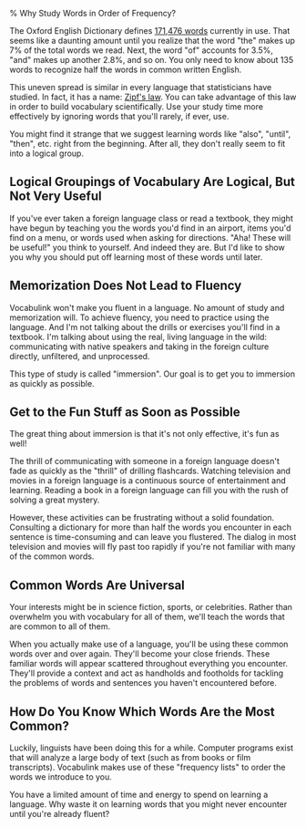% Why Study Words in Order of Frequency?

<!-- section: main -->

The Oxford English Dictionary defines [171,476 words](http://www.oxforddictionaries.com/page/93) currently in use. That seems like a daunting amount until you realize that the word "the" makes up 7% of the total words we read. Next, the word "of" accounts for 3.5%, "and" makes up another 2.8%, and so on. You only need to know about 135 words to recognize half the words in common written English.

This uneven spread is similar in every language that statisticians have studied. In fact, it has a name: [Zipf's law](http://en.wikipedia.org/wiki/Zipf%27s_law). You can take advantage of this law in order to build vocabulary scientifically. Use your study time more effectively by ignoring words that you'll rarely, if ever, use.

You might find it strange that we suggest learning words like "also", "until", "then", etc. right from the beginning. After all, they don't really seem to fit into a logical group.

## Logical Groupings of Vocabulary Are Logical, But Not Very Useful

If you've ever taken a foreign language class or read a textbook, they might have begun by teaching you the words you'd find in an airport, items you'd find on a menu, or words used when asking for directions. "Aha! These will be useful!" you think to yourself. And indeed they are. But I'd like to show you why you should put off learning most of these words until later.

<!-- Why should you learn all the animal names? Are you a veterinarian? What about all of the names for items you'd find in a classroom? Will you be attending or teaching a class in a foreign country? -->

## Memorization Does Not Lead to Fluency

Vocabulink won't make you fluent in a language. No amount of study and memorization will. To achieve fluency, you need to practice using the language. And I'm not talking about the drills or exercises you'll find in a textbook. I'm talking about using the real, living language in the wild: communicating with native speakers and taking in the foreign culture directly, unfiltered, and unprocessed.

This type of study is called "immersion". Our goal is to get you to immersion as quickly as possible.

## Get to the Fun Stuff as Soon as Possible

The great thing about immersion is that it's not only effective, it's fun as well!

The thrill of communicating with someone in a foreign language doesn't fade as quickly as the "thrill" of drilling flashcards. Watching television and movies in a foreign language is a continuous source of entertainment and learning. Reading a book in a foreign language can fill you with the rush of solving a great mystery.

However, these activities can be frustrating without a solid foundation. Consulting a dictionary for more than half the words you encounter in each sentence is time-consuming and can leave you flustered. The dialog in most television and movies will fly past too rapidly if you're not familiar with many of the common words.

## Common Words Are Universal

Your interests might be in science fiction, sports, or celebrities. Rather than overwhelm you with vocabulary for all of them, we'll teach the words that are common to all of them.

When you actually make use of a language, you'll be using these common words over and over again. They'll become your close friends. These familiar words will appear scattered throughout everything you encounter. They'll provide a context and act as handholds and footholds for tackling the problems of words and sentences you haven't encountered before.

## How Do You Know Which Words Are the Most Common?

Luckily, linguists have been doing this for a while. Computer programs exist that will analyze a large body of text (such as from books or film transcripts). Vocabulink makes use of these "frequency lists" to order the words we introduce to you.

You have a limited amount of time and energy to spend on learning a language. Why waste it on learning words that you might never encounter until you're already fluent?
